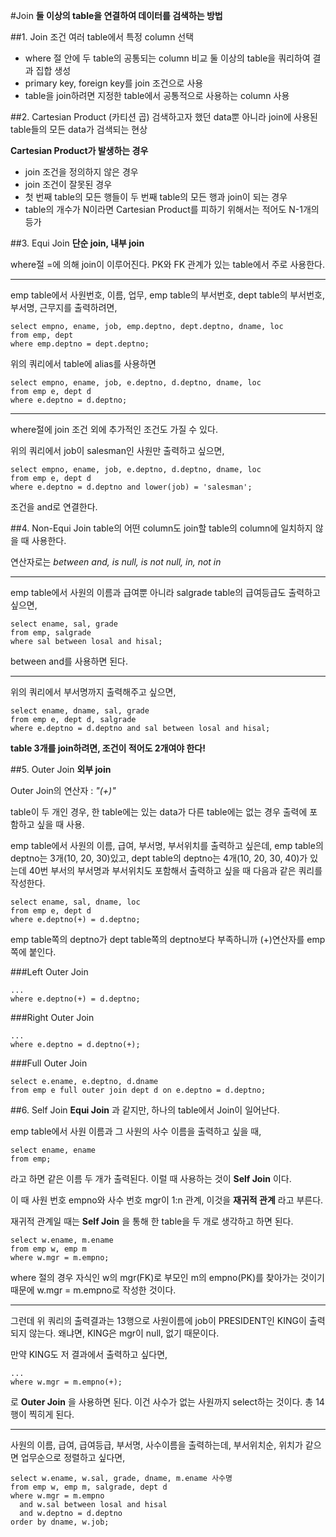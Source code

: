 #Join
**둘 이상의 table을 연결하여 데이터를 검색하는 방법**

##1. Join 조건
여러 table에서 특정 column 선택
- where 절 안에 두 table의 공통되는 column 비교
둘 이상의 table을 쿼리하여 결과 집합 생성
- primary key, foreign key를 join 조건으로 사용
- table을 join하려면 지정한 table에서 공통적으로 사용하는 column 사용

##2. Cartesian Product (카티션 곱)
검색하고자 했던 data뿐 아니라 join에 사용된 table들의 모든 data가 검색되는 현상

**Cartesian Product가 발생하는 경우**
- join 조건을 정의하지 않은 경우
- join 조건이 잘못된 경우
- 첫 번째 table의 모든 행들이 두 번째 table의 모든 행과 join이 되는 경우
- table의 개수가 N이라면 Cartesian Product를 피하기 위해서는 적어도 N-1개의 등가

##3. Equi Join
**단순 join, 내부 join**

where절 =에 의해 join이 이루어진다.
PK와 FK 관계가 있는 table에서 주로 사용한다.

----------------------------

emp table에서 사원번호, 이름, 업무, emp table의 부서번호, dept table의 부서번호, 부서명, 근무지를 출력하려면,

    select empno, ename, job, emp.deptno, dept.deptno, dname, loc
    from emp, dept
    where emp.deptno = dept.deptno;

위의 쿼리에서 table에 alias를 사용하면

    select empno, ename, job, e.deptno, d.deptno, dname, loc
    from emp e, dept d
    where e.deptno = d.deptno;

--------------------------------------

where절에 join 조건 외에 추가적인 조건도 가질 수 있다.

위의 쿼리에서 job이 salesman인 사원만 출력하고 싶으면,

    select empno, ename, job, e.deptno, d.deptno, dname, loc
    from emp e, dept d
    where e.deptno = d.deptno and lower(job) = 'salesman';

조건을 and로 연결한다.

##4. Non-Equi Join
table의 어떤 column도 join할 table의 column에 일치하지 않을 때 사용한다.

연산자로는 *between and, is null, is not null, in, not in*

--------------------------

emp table에서 사원의 이름과 급여뿐 아니라 salgrade table의 급여등급도 출력하고 싶으면,

    select ename, sal, grade
    from emp, salgrade
    where sal between losal and hisal;

between and를 사용하면 된다.

----------------------------

위의 쿼리에서 부서명까지 출력해주고 싶으면,

    select ename, dname, sal, grade
    from emp e, dept d, salgrade
    where e.deptno = d.deptno and sal between losal and hisal;

**table 3개를 join하려면, 조건이 적어도 2개여야 한다!**

##5. Outer Join
**외부 join**

Outer Join의 연산자 : *"(+)"*

table이 두 개인 경우, 한 table에는 있는 data가 다른 table에는 없는 경우 출력에 포함하고 싶을 때 사용.

emp table에서 사원의 이름, 급여, 부서명, 부서위치를 출력하고 싶은데, emp table의 deptno는 3개(10, 20, 30)있고, dept table의 deptno는 4개(10, 20, 30, 40)가 있는데 40번 부서의 부서명과 부서위치도 포함해서 출력하고 싶을 때 다음과 같은 쿼리를 작성한다.

    select ename, sal, dname, loc
    from emp e, dept d
    where e.deptno(+) = d.deptno;

emp table쪽의 deptno가 dept table쪽의 deptno보다 부족하니까 (+)연산자를 emp쪽에 붙인다.

###Left Outer Join

    ...
    where e.deptno(+) = d.deptno;

###Right Outer Join

    ...
    where e.deptno = d.deptno(+);

###Full Outer Join

    select e.ename, e.deptno, d.dname
    from emp e full outer join dept d on e.deptno = d.deptno;

##6. Self Join
**Equi Join** 과 같지만, 하나의 table에서 Join이 일어난다.

emp table에서 사원 이름과 그 사원의 사수 이름을 출력하고 싶을 때,

    select ename, ename
    from emp;

라고 하면 같은 이름 두 개가 출력된다.
이럴 때 사용하는 것이 **Self Join** 이다.

이 때 사원 번호 empno와 사수 번호 mgr이 1:n 관계, 이것을 **재귀적 관계** 라고 부른다.

재귀적 관계일 때는 **Self Join** 을 통해 한 table을 두 개로 생각하고 하면 된다.

    select w.ename, m.ename
    from emp w, emp m
    where w.mgr = m.empno;

where 절의 경우 자식인 w의 mgr(FK)로 부모인 m의 empno(PK)를 찾아가는 것이기 때문에 w.mgr = m.empno로 작성한 것이다.

-------------------------

그런데 위 쿼리의 출력결과는 13행으로 사원이름에 job이 PRESIDENT인 KING이 출력되지 않는다. 왜냐면, KING은 mgr이 null, 없기 때문이다.

만약 KING도 저 결과에서 출력하고 싶다면,

    ...
    where w.mgr = m.empno(+);

로 **Outer Join** 을 사용하면 된다.
이건 사수가 없는 사원까지 select하는 것이다.
총 14행이 찍히게 된다.

------------------------------------

사원의 이름, 급여, 급여등급, 부서명, 사수이름을 출력하는데, 부서위치순, 위치가 같으면 업무순으로 정렬하고 싶다면,

    select w.ename, w.sal, grade, dname, m.ename 사수명
    from emp w, emp m, salgrade, dept d
    where w.mgr = m.empno
      and w.sal between losal and hisal
      and w.deptno = d.deptno
    order by dname, w.job;
